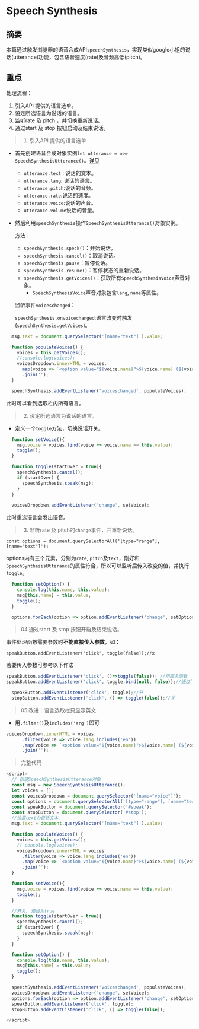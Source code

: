 # Speech Synthesis

## 摘要

本篇通过触发浏览器的语音合成API`speechSynthesis`，实现类似google小姐的说话(utterance)功能，包含语音速度(rate)及音频高低(pitch)。

## 重点
 处理流程：

1. 引入API 提供的语言选单。
2. 设定所选语言为说话的语言。
3. 监听rate 及 pitch ，并切换重新说话。 
4. 通过start 及 stop 按钮启动及结束说话。



>01. 引入API 提供的语言选单

- 首先创建语音合成对象实例`let utterance = new SpeechSynthesisUtterance()`。[详见](https://developer.mozilla.org/zh-TW/docs/Web/API/SpeechSynthesisUtterance)

  - `utterance.text` : 说话的文本。
  - `utterance.lang`: 说话的语言。
  - `utterance.pitch`:说话的音频。
  - `utterance.rate`:说话的速度。
  - `utterance.voice`:说话的声音。
  - `utterance.volume`说话的音量。

- 然后利用`speechSynthesis`操作`SpeechSynthesisUtterance()`对象实例。

  方法：

  - `speechSynthesis.speck()`：开始说话。
  - `speechSynthesis.cancel()`：取消说话。
  - `speechSynthesis.pause`：暂停说话。
  - `speechSynthesis.resume()`：暂停状态的重新说话。
  - `speechSynthesis.getVoices()`：获取所有`SpeechSynthesisVoice`声音对象。
    - `SpeechSynthesisVoice`声音对象包含`lang`, `name`等属性。

  监听事件`voiceschanged`：

  `speechSynthesis.onvoicechanged`:语言改变时触发(`speechSynthesis.getVoices`)。

```javascript
  msg.text = document.querySelector('[name="text"]').value;

  function populateVoices() {
    voices = this.getVoices();
    //console.log(voices);
    voicesDropdown.innerHTML = voices.
      map(voice => `<option value="${voice.name}">${voice.name} (${voice.lang})</option>`)
      .join('');
  }

  speechSynthesis.addEventListener('voiceschanged', populateVoices);
```

此时可以看到选取栏内所有语言。

>02. 设定所选语言为说话的语言。

- 定义一个`toggle`方法，切换说话开关。

```javascript
  function setVoice(){
    msg.voice = voices.find(voice => voice.name == this.value);
    toggle();
  }

  function toggle(startOver = true){
    speechSynthesis.cancel();
    if (startOver) {
      speechSynthesis.speak(msg);
    }
  }
  
  voicesDropdown.addEventListener('change', setVoice);
```

此时重选语言会发出语音。

>03. 监听rate 及 pitch的`change`事件，并重新说话。 

`const options = document.querySelectorAll('[type="range"], [name="text"]');`

options内有三个元素，分别为`rate`, `pitch`及`text`，刚好和`SpeechSynthesisUtterance`的属性符合，所以可以监听后传入改变的值，并执行`toggle`。

```javascript
  function setOption() {
    console.log(this.name, this.value);
    msg[this.name] = this.value;
    toggle();
  }
  
  options.forEach(option => option.addEventListener('change', setOption));
```


>04.通过start 及 stop 按钮开启及结束说话。

事件处理函數需要参数时**不能直接传入参数**，如：

`speakButton.addEventListener('click', toggle(false));//x`

 若要传入参数可参考以下作法

```javascript
speakButton.addEventListener('click', ()=>toggle(false)); //用匿名函数
speakButton.addEventListener('click', toggle.bind(null, false));//通过`.bind()`方法
```



```javascript
  speakButton.addEventListener('click', toggle);//开
  stopButton.addEventListener('click', () => toggle(false));//关
```

>05.改进：语言选取栏只显示英文

- 用`.filter()`及`includes('arg')`即可

```javascript
voicesDropdown.innerHTML = voices.
      .filter(voice => voice.lang.includes('en'))
      .map(voice => `<option value="${voice.name}">${voice.name} (${voice.lang})</option>`)
      .join('');
```

> 完整代码

```javascript
<script>
  // 创建SpeechSynthesisUtterance对象
  const msg = new SpeechSynthesisUtterance();
  let voices = [];
  const voicesDropdown = document.querySelector('[name="voice"]');
  const options = document.querySelectorAll('[type="range"], [name="text"]');
  const speakButton = document.querySelector('#speak');
  const stopButton = document.querySelector('#stop');
  //设置text为说话文本
  msg.text = document.querySelector('[name="text"]').value;

  function populateVoices() {
    voices = this.getVoices();
    // console.log(voices);
    voicesDropdown.innerHTML = voices
      .filter(voice => voice.lang.includes('en'))
      .map(voice => `<option value="${voice.name}">${voice.name} (${voice.lang})</option>`)
      .join('');
  }

  function setVoice(){
    msg.voice = voices.find(voice => voice.name == this.value);
    toggle();
  }

  //开关, 预设为true
  function toggle(startOver = true){
    speechSynthesis.cancel();
    if (startOver) {
      speechSynthesis.speak(msg);
    }
  }

  function setOption() {
    console.log(this.name, this.value);
    msg[this.name] = this.value;
    toggle();
  }

  speechSynthesis.addEventListener('voiceschanged', populateVoices);
  voicesDropdown.addEventListener('change', setVoice);
  options.forEach(option => option.addEventListener('change', setOption));
  speakButton.addEventListener('click', toggle);
  stopButton.addEventListener('click', () => toggle(false));

</script>
```



